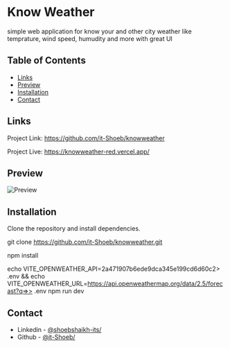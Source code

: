 # Know Weather

simple web application for know your and other city weather like temprature, wind speed, humudity and more with great UI

## Table of Contents

- [Links](#links)
- [Preview](#preview)
- [Installation](#installation)
- [Contact](#contact)

## Links

Project Link: https://github.com/it-Shoeb/knowweather

Project Live: https://knowweather-red.vercel.app/

## Preview

![Preview](/knowWeather-sample.gif)

## Installation

Clone the repository and install dependencies.

git clone https://github.com/it-Shoeb/knowweather.git

npm install

echo VITE_OPENWEATHER_API=2a471907b6ede9dca345e199cd6d60c2> .env && echo VITE_OPENWEATHER_URL=https://api.openweathermap.org/data/2.5/forecast?q=>> .env
npm run dev

## Contact

- Linkedin - [@shoebshaikh-its/](https://www.linkedin.com/in/shoebshaikh-its/)
- Github - [@it-Shoeb/](https://github.com/it-Shoeb/)


